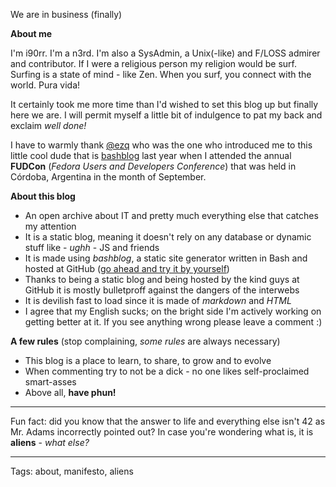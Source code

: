 We are in business (finally)

**About me**

I'm i90rr. I'm a n3rd. I'm also a SysAdmin, a Unix(-like) and F/LOSS admirer and contributor. If I were a religious person my religion would be surf. Surfing is a state of mind - like Zen. When you surf, you connect with the world. Pura vida!

It certainly took me more time than I'd wished to set this blog up but finally here we are. I will permit myself a little bit of indulgence to pat my back and exclaim *well done!*

I have to warmly thank [@ezq](https://cardinali.org "Ezequiel Cardinali") who was the one who introduced me to this little cool dude that is [bashblog](https://github.com/cfenollosa/bashblog) last year when I attended the annual **FUDCon** (*Fedora Users and Developers Conference*) that was held in Córdoba, Argentina in the month of September.

**About this blog**

* An open archive about IT and pretty much everything else that catches my attention
* It is a static blog, meaning it doesn't rely on any database or dynamic stuff like - *ughh* - JS and friends
* It is made using *bashblog*, a static site generator written in Bash and hosted at GitHub ([go ahead and try it by yourself](https://pages.github.com "GitHub Pages"))
* Thanks to being a static blog and being hosted by the kind guys at GitHub it is mostly bulletproff against the dangers of the interwebs
* It is devilish fast to load since it is made of *markdown* and *HTML*
* I agree that my English sucks; on the bright side I'm actively working on getting better at it. If you see anything wrong please leave a comment :)

**A few rules** (stop complaining, *some rules* are always necessary)

* This blog is a place to learn, to share, to grow and to evolve
* When commenting try to not be a dick - no one likes self-proclaimed smart-asses
* Above all, **have phun!**

***
Fun fact: did you know that the answer to life and everything else isn't 42 as Mr. Adams incorrectly pointed out? In case you're wondering what is, it is **aliens** - *what else?*
***


Tags: about, manifesto, aliens
